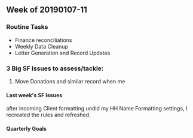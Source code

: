 ## Week of 20190107-11

### Routine Tasks
 - Finance reconciliations
 - Weekly Data Cleanup
 - Letter Generation and Record Updates

### 3 Big SF Issues to assess/tackle: 
1. Move Donations and similar record when me
#### Last week's SF Issues
after incoming Client formatting undid my HH Name Formatting settings, I recreated the rules and refreshed.  

#### Quarterly Goals
<!--stackedit_data:
eyJoaXN0b3J5IjpbLTE0NzAyODkxODAsLTE5MTY4Nzc0OThdfQ
==
-->